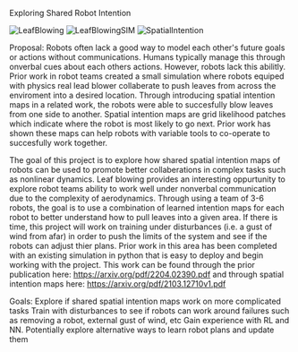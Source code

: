 Exploring Shared Robot Intention 

![LeafBlowing](https://learning-dynamic-manipulation.cs.princeton.edu/gifs/IMG_1082.gif "Leaf Blowing")
![LeafBlowingSIM](https://learning-dynamic-manipulation.cs.princeton.edu/gifs/blowing-large_door-mixed_shapes.gif "Leaf Blowing SIM")
![SpatialIntention](https://spatial-intention-maps.cs.princeton.edu/gifs/lifting_4-small_empty-ours.gif "Spatial Intention")

Proposal:
Robots often lack a good way to model each other's future goals or actions without communications. Humans typically manage this through onverbal cues about each others actions. However, robots lack this abilitly. Prior work in robot teams created a small simulation where robots equiped with physics real lead blower collaberate to push leaves from across the enviroment into a desired location. Through introducing spatial intention maps in a related work, the robots were able to succesfully blow leaves from one side to another. Spatial intention maps are grid likelihood patches which indicate where the robot is most likely to go next. Prior work has shown these maps can help robots with variable tools to co-operate to succesfully work together. 

The goal of this project is to explore how shared spatial intention maps of robots can be used to promote better collaberations in complex tasks such as nonlinear dynamics. Leaf blowing provides an interesting oppurtunity to explore robot teams ability to work well under nonverbal communication due to the complexity of aerodynamics. Through using a team of 3-6 robots, the goal is to use a combination of learned intention maps for each robot to better understand how to pull leaves into a given area. If there is time, this project will work on training under disturbances (i.e. a gust of wind from afar) in order to push the limits of the system and see if the robots can adjust thier plans. Prior work in this area has been completed with an existing simulation in python that is easy to deploy and begin working with the project. This work can be found through the prior publication here: https://arxiv.org/pdf/2204.02390.pdf and through spatial intention maps here: https://arxiv.org/pdf/2103.12710v1.pdf

Goals:
Explore if shared spatial intention maps work on more complicated tasks
Train with disturbances to see if robots can work around failures such as removing a robot, external gust of wind, etc
Gain experience with RL and NN. Potentially explore alternative ways to learn robot plans and update them
